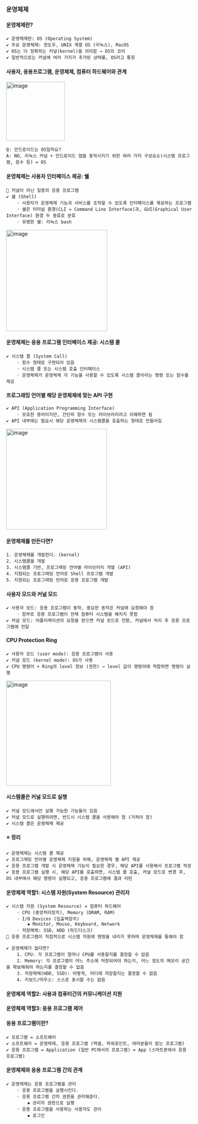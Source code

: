 ### 운영체제

#### 운영체제란?
	✔️ 운영체제란: OS (Operating System)
	✔️ 주요 운영체제: 윈도우, UNIX 계열 OS (리눅스), MacOS
	✔️ OS는 더 정확히는 커널(kernel)을 의미함 → OS의 코어
	✔️ 일반적으로는 커널에 여러 가지가 추가된 상태를, OS라고 통칭


#### 사용자, 응용프로그램, 운영체제, 컴퓨터 하드웨어와 관계
<img width="159" alt="image" src="https://github.com/user-attachments/assets/5d9edba2-b274-4a65-94e8-717890837132" />

	Q: 안드로이드는 OS일까요?
	A: NO, 리눅스 커널 + 안드로이드 앱을 동작시키기 위한 여러 가지 구성요소(시스템 프로그램, 함수 등) = OS

#### 운영체제는 사용자 인터페이스 제공: 쉘
	📍 커널이 아닌 일종의 응용 프로그램
	✔️ 쉘 (Shell)
		◦ 사용자가 운영체제 기능과 서비스를 조작할 수 있도록 인터페이스를 제공하는 프로그램
		◦ 쉘은 터미널 환경(CLI = Command Line Interface)과, GUI(Graphical User Interface) 환경 두 종류로 분류
		◦ 유명한 쉘: 리눅스 bash
  <img width="273" alt="image" src="https://github.com/user-attachments/assets/27ece2f5-9985-4faf-b17e-8cfe9c685cd8" />

#### 운영체제는 응용 프로그램 인터페이스 제공: 시스템 콜
	✔️ 시스템 콜 (System Call)
		◦ 함수 형태로 구현되어 있음
		◦ 시스템 콜 또는 시스템 호출 인터페이스
   		◦ 운영체제가 운영체제 각 기능을 사용할 수 있도록 시스템 콜이라는 명령 또는 함수를 제공

#### 프로그래밍 언어별 해당 운영체제에 맞는 API 구현
	✔️ API (Application Programming Interface)
		◦ 모호한 용어이지만, 간단히 함수 또는 라이브러리라고 이해하면 됨
	✔️ API 내부에는 필요시 해당 운영체제의 시스템콜을 호출하는 형태로 만들어짐
  <img width="272" alt="image" src="https://github.com/user-attachments/assets/e872b583-a82e-4154-966d-3b8ffe4c2b0c" />

#### 운영체제를 만든다면?
	1. 운영체제를 개발한다. (kernel)
	2. 시스템콜을 개발
	3. 시스템콜 기반, 프로그래밍 언어별 라이브러리 개발 (API)
	4. 지원되는 프로그래밍 언어로 Shell 프로그램 개발
	5. 지원되는 프로그래밍 언어로 응용 프로그램 개발

#### 사용자 모드와 커널 모드
	✔️ 사용자 모드: 응용 프로그램이 동작, 중요한 동작은 커널에 요청해야 함
		◦ 함부로 응용 프로그램이 전체 컴퓨터 시스템을 해치지 못함
	✔️ 커널 모드: 어플리케이션의 요청을 받으면 커널 모드로 전환, 커널에서 처리 후 응용 프로그램에 전달

#### CPU Protection Ring
	✔️ 사용자 모드 (user mode): 응용 프로그램이 사용
	✔️ 커널 모드 (kernel mode): OS가 사용
 	✔️ CPU 명령어 + Ring의 level 정보 (권한) → level 값이 명령어에 적합하면 명령어 실행 
<img width="283" alt="image" src="https://github.com/user-attachments/assets/e9d41a79-8e87-41fb-ad20-a7ad4cd99a4b" />

#### 시스템콜은 커널 모드로 실행
	✔️ 커널 모드에서만 실행 가능한 기능들이 있음
	✔️ 커널 모드로 실행하려면, 반드시 시스템 콜을 사용해야 함 (거쳐야 함)
	✔️ 시스템 콜은 운영체제 제공

#### ⭐️ 정리
	✔️ 운영체제는 시스템 콜 제공
	✔️ 프로그래밍 언어별 운영체제 지원을 위해, 운영체제 별 API 제공
	✔️ 응용 프로그램 개발 시 운영체제 기능이 필요한 경우, 해당 API를 사용해서 프로그램 작성
	✔️ 응용 프로그램 실행 시, 해당 API를 호출하면, 시스템 콜 호출, 커널 모드로 변경 후, OS 내부에서 해당 명령이 실행되고, 응용 프로그램에 결과 리턴

#### 운영체제 역할1: 시스템 자원(System Resource) 관리자
	✔️ 시스템 자원 (System Resource) = 컴퓨터 하드웨어
		◦ CPU (중앙처리장치), Memory (DRAM, RAM)
		◦ I/O Devices (입출력장치)
			▪︎ Monitor, Mouse, Keyboard, Network
		◦ 저장매체: SSD, HDD (하드디스크)
	📌 응용 프로그램이 직접적으로 시스템 자원에 명령을 내리지 못하며 운영체제를 통해야 함

	✔️ 운영체제가 없다면?
		1. CPU: 각 프로그램이 얼마나 CPU를 사용할지를 결정할 수 없음
		2. Memory: 각 프로그램이 어느 주소에 저장되어야 하는지, 어느 정도의 메모리 공간을 확보해줘야 하는지를 결정할 수 없음
		3. 저장매체(HDD, SSD): 어떻게, 어디에 저장할지는 결정할 수 없음
		4. 키보드/마우스: 스스로 표시할 수는 없음

#### 운영체제 역할2: 사용과 컴퓨터간의 커뮤니케이션 지원

#### 운영체제 역할3: 응용 프로그램 제어

#### 응용 프로그램이란?
	✔️ 프로그램 = 소프트웨어
	✔️ 소프트웨어 = 운영체제, 응용 프로그램 (엑셀, 파워포인트, 여러분들이 맡는 프로그램)
	✔️ 응용 프로그램 = Application (일반 PC에서의 프로그램) = App (스마트폰에서 응용 프로그램)

#### 운영체제와 응용 프로그램 간의 관계
	✔️ 운영체제는 응용 프로그램을 관리 
		◦ 응용 프로그램을 실행시킨다.
		◦ 응용 프로그램 간의 권한을 관리해준다. 
			▪︎ 관리자 권한으로 실행
		◦ 응용 프로그램을 사용하는 사용자도 관리
			▪︎ 로그인
